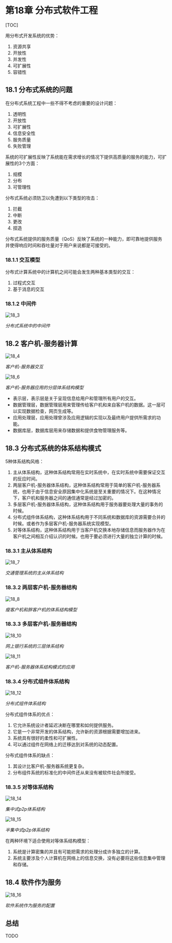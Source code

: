 # 第18章 分布式软件工程

[TOC]



用分布式开发系统的优势：

1. 资源共享
2. 开放性
3. 并发性
4. 可扩展性
5. 容错性

## 18.1 分布式系统的问题

在分布式系统工程中一些不得不考虑的重要的设计问题：

1. 透明性
2. 开放性
3. 可扩展性
4. 信息安全性
5. 服务质量
6. 失败管理

系统的可扩展性反映了系统能在需求增长的情况下提供高质量的服务的能力，可扩展性的3个方面：

1. 规模
2. 分布
3. 可管理性

分布式系统必须防卫以免遭到以下类型的攻击：

1. 拦截
2. 中断
3. 更改
4. 捏造

分布式系统提供的服务质量（QoS）反映了系统的一种能力，即可靠地提供服务并使得响应时间和吞吐量对于用户来说都是可接受的。

### 18.1.1 交互模型

分布式计算系统中的计算机之间可能会发生两种基本类型的交互：

1. 过程式交互
2. 基于消息的交互

### 18.1.2 中间件

![18_3](res/18_3.png)

*分布式系统中的中间件*



## 18.2 客户机-服务器计算

![18_4](res/18_4.png)

*客户机-服务器交互*

![18_6](res/18_6.png)

*客户机-服务器应用的分层体系结构模型*

- 表示层，表示层是关于呈现信息给用户和管理所有用户的交互。
- 数据管理层，数据管理层用来管理传给客户机和来自客户机的数据。这一层可以实现数据检查，网页生成等。
- 应用处理层，应用处理曾涉及应用逻辑的实现以及最终用户提供所需求的功能。
- 数据库层，数据库层用来存储数据和提供食物管理服务等。



## 18.3 分布式系统的体系结构模式

5种体系结构风格：

1. 主从体系结构，这种体系结构常用在实时系统中，在实时系统中需要保证交互的反应时间。
2. 两层客户机-服务器体系结构，这种体系结构常用于简单的客户机-服务器系统，也用于由于信息安全原因集中化系统是至关重要的情况下。在这种情况下，客户机和服务器之间的通信通常是经过加密的。
3. 多层客户机-服务器体系结构，这种体系结构用于服务器要处理大量的事务的时候。
4. 分布式组件体系结构，这种体系结构用于不同系统和数据库的资源需要合并的时候。或者作为多层客户机-服务器系统实现模型。
5. 对等体系结构，这种体系结构用于当客户机交换本地存储信息而服务器作为在客户机之间相互介绍认识的时候。也用于要必须进行大量的独立计算的时候。

### 18.3.1 主从体系结构

![18_7](res/18_7.png)

*交通管理系统的主从体系结构*

### 18.3.2 两层客户机-服务器结构

![18_8](res/18_8.png)

*瘦客户机和胖客户机的体系结构模型*

### 18.3.3 多层客户机-服务器结构

![18_10](res/18_10.png)

*网上银行系统的三层体系结构*

![18_11](res/18_11.png)

*客户机-服务器体系结构模式的应用*

### 18.3.4 分布式组件体系结构

![18_12](res/18_12.png)

*分布式组件体系结构*

分布式组件体系的优点：

1. 它允许系统设计者延迟决断在哪里和如何提供服务。
2. 它是一个非常开发的体系结构，允许新的资源根据需要增加进来。
3. 系统具有很好的柔性和可扩展性。
4. 可以通过组件在网络上的迁移达到对系统的动态配置。

分布式组件体系的缺点：

1. 其设计比客户机-服务器系统更复杂。
2. 分布组件系统的标准化的中间件还从来没有被软件社会所接受。

### 18.3.5 对等体系结构

![18_14](res/18_14.png)

*集中式p2p体系结构*

![18_15](res/18_15.png)

*半集中式p2p体系结构*

在两种环境下适合使用对等体系结构模型：

1. 系统是计算密集的并且有可能把需求的处理分成许多独立的计算。
2. 系统主要涉及个人计算机在网络上的信息交换，没有必要将这些信息集中管理和存储。



## 18.4 软件作为服务

![18_16](res/18_16.png)

*软件系统作为服务的配置*



## 总结

TODO